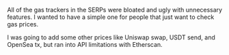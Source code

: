 All of the gas trackers in the SERPs were bloated and ugly with unnecessary features. I wanted to have a simple one for people that just want to check gas prices.

I was going to add some other prices like Uniswap swap, USDT send, and OpenSea tx, but ran into API limitations with Etherscan.
